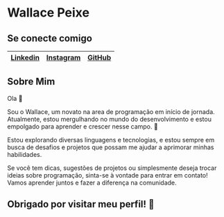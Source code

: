 # Wallace Peixe 

## Se conecte comigo

| [Linkedin](https://www.linkedin.com/in/wallace-peixe-5987b11bb/) | [Instagram](https://www.instagram.com/wallaace.px) | [GitHub](https://github.com/wallacepx) |
|-----------|------------|----------|

## Sobre Mim

Ola 👋

Sou o Wallace, um novato na area de programação em início de jornada. Atualmente, estou mergulhando no mundo do desenvolvimento e estou empolgado para aprender e crescer nesse campo. 🌱

Estou explorando diversas linguagens e tecnologias, e estou sempre em busca de desafios e projetos que possam me ajudar a aprimorar minhas habilidades.

Se você tem dicas, sugestões de projetos ou simplesmente deseja trocar ideias sobre programação, sinta-se à vontade para entrar em contato! Vamos aprender juntos e fazer a diferença na comunidade.

Obrigado por visitar meu perfil! 🚀
-
